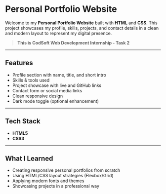 # Personal Portfolio Website

Welcome to my **Personal Portfolio Website** built with **HTML** and **CSS**. This project showcases my profile, skills, projects, and contact details in a clean and modern layout to represent my digital presence.

>  **This is CodSoft Web Development Internship - Task 2**

---

## Features

- Profile section with name, title, and short intro
- Skills & tools used
- Project showcase with live and GitHub links
- Contact form or social media links
- Clean responsive design
- Dark mode toggle (optional enhancement)

---

## Tech Stack

- **HTML5**
- **CSS3**


---

## What I Learned

- Creating responsive personal portfolios from scratch
- Using HTML/CSS layout strategies (Flexbox/Grid)
- Applying modern fonts and themes
- Showcasing projects in a professional way
